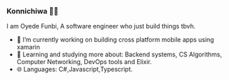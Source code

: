 ### Konnichiwa 👋😄

I am Oyede Funbi, A software engineer who just build things tbvh.

- 🔭 I’m currently working on building cross platform mobile apps using xamarin
- 🌱 Learning and studying more about: Backend systems, CS Algorithms, Computer Networking, DevOps tools and Elixir.
- 🌐 Languages: C#,Javascript,Typescript.

